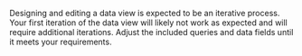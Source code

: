 Designing and editing a data view is expected to be an iterative process. Your first iteration of the data view will likely not work as expected and will require additional iterations. Adjust the included queries and data fields until it meets your requirements.